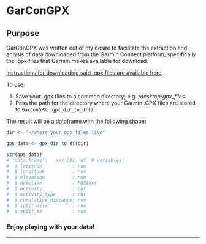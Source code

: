 # GarConGPX
 
## Purpose
GarConGPX was written out of my desire to facilitate the extraction and anlysis of data downloaded from the Garmin Connect platform, specifically the .gpx files that Garmin makes available for download.

[Instructions for downloading said .gpx files are available here](https://support.strava.com/hc/en-us/articles/216917807-Exporting-files-from-Garmin-Connect). 

To use: 
1. Save your .gpx files to a common directory; e.g. */desktop/gpx_files*
2. Pass the path for the directory where your Garmin .GPX files are stored to ```GarConGPX::gpx_dir_to_df()```.

The result will be a dataframe with the following shape: 
````r
dir <- "~/where_your_gpx_files_live"

gps_data <- gpx_dir_to_df(dir)

str(gps_data)
# 'data.frame':   xxx obs. of  9 variables:
#  $ latitude           : num  
#  $ longitude          : num  
#  $ elevation          : num  
#  $ datetime           : POSIXct
#  $ activity           : chr  
#  $ activity_type      : chr  
#  $ cumulative_distance: num 
#  $ split_mile         : num  
#  $ split_km           : num  
````
### Enjoy playing with your data!

----
